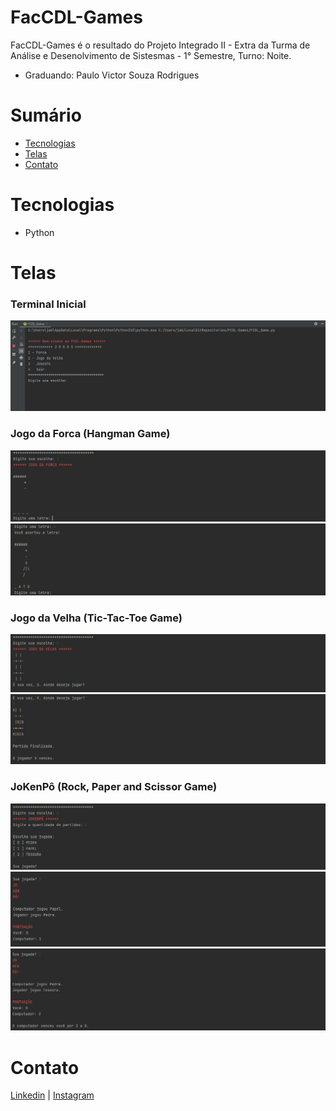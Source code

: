 
# FacCDL-Games
FacCDL-Games é o resultado do Projeto Integrado II - Extra da Turma de Análise
e Desenolvimento de Sistesmas - 1° Semestre, Turno: Noite.
- Graduando: Paulo Victor Souza Rodrigues

# Sumário

 - [Tecnologias](#Tecnologias)
 - [Telas](#Telas)
 - [Contato](#Contato)


# Tecnologias
- Python

# Telas
### Terminal Inicial
![Homepage1](https://github.com/PauloV-Rodrigues/FacCDL-Games/blob/main/img-screen/game_options.png)

### Jogo da Forca (Hangman Game)
![Hangman](https://github.com/PauloV-Rodrigues/FacCDL-Games/blob/main/img-screen/hangman_1.png)
![Hangman](https://github.com/PauloV-Rodrigues/FacCDL-Games/blob/main/img-screen/hangman_2.png)

### Jogo da Velha (Tic-Tac-Toe Game)
![Tic-Tac-Toe](https://github.com/PauloV-Rodrigues/FacCDL-Games/blob/main/img-screen/tic_tac_toe_1.png)
![Tic-Tac-Toe](https://github.com/PauloV-Rodrigues/FacCDL-Games/blob/main/img-screen/tic_tac_toe_2.png)

### JoKenPô (Rock, Paper and Scissor Game)
![Rock-Paper-Scissor](https://github.com/PauloV-Rodrigues/FacCDL-Games/blob/main/img-screen/rock_paper_scissor_1.png)
![Rock-Paper-Scissor](https://github.com/PauloV-Rodrigues/FacCDL-Games/blob/main/img-screen/rock_paper_scissor_2.png)
![Rock-Paper-Scissor](https://github.com/PauloV-Rodrigues/FacCDL-Games/blob/main/img-screen/rock_paper_scissor_3.png)

# Contato
[Linkedin](https://www.linkedin.com/in/ro-paulo/) | [Instagram](https://www.instagram.com/_paulo.86)